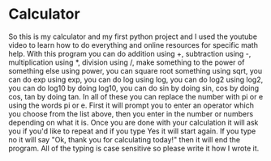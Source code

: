 # Calculator
So this is my calculator and my first python project and I used the youtube video to learn how to do everything and online resources for specific math help. 
With this program you can do addition using +, subtraction using -, multiplication using *, division using /, make something to the power of something else using power, you can square root something using sqrt, you can do exp using exp, you can do log using log, you can do log2 using log2, you can do log10 by doing log10, you can do sin by doing sin, cos by doing cos, tan by doing tan. 
In all of these you can replace the number with pi or e using the words pi or e.
First it will prompt you to enter an operator which you choose from the list above, then you enter in the number or numbers depending on what it is.
Once you are done with your calculation it will ask you if you'd like to repeat and if you type Yes it will start again.
If you type no it will say "Ok, thank you for calculating today!" then it will end the program.
All of the typing is case sensitive so please write it how I wrote it. 
